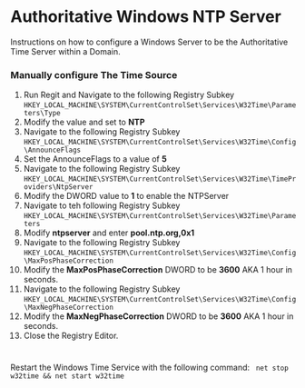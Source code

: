 # Authoritative Windows NTP Server


Instructions on how to configure a Windows Server to be the Authoritative Time Server within a Domain.



### Manually configure The Time Source
1. Run Regit and Navigate to the following Registry Subkey
 `HKEY_LOCAL_MACHINE\SYSTEM\CurrentControlSet\Services\W32Time\Parameters\Type`
2. Modify the value and set to **NTP**
3. Navigate to the following Registry Subkey
`HKEY_LOCAL_MACHINE\SYSTEM\CurrentControlSet\Services\W32Time\Config\AnnounceFlags`
4. Set the AnnounceFlags to a value of **5**
5. Navigate to the following Registry Subkey
`HKEY_LOCAL_MACHINE\SYSTEM\CurrentControlSet\Services\W32Time\TimeProviders\NtpServer`
6. Modify the DWORD value to **1** to enable the NTPServer
7. Navigate to teh following Registry Subkey
`HKEY_LOCAL_MACHINE\SYSTEM\CurrentControlSet\Services\W32Time\Parameters`
8. Modify **ntpserver** and enter **pool.ntp.org,0x1**
9. Navigate to the following Registry Subkey
`HKEY_LOCAL_MACHINE\SYSTEM\CurrentControlSet\Services\W32Time\Config\MaxPosPhaseCorrection`
10. Modify the **MaxPosPhaseCorrection** DWORD to be **3600** AKA 1 hour in seconds.
11. Navigate to the following Registry Subkey
`HKEY_LOCAL_MACHINE\SYSTEM\CurrentControlSet\Services\W32Time\Config\MaxNegPhaseCorrection`
12. Modify the **MaxNegPhaseCorrection** DWORD to be **3600** AKA 1 hour in seconds.
13. Close the Registry Editor.
#
Restart the Windows Time Service with the following command: ```
net stop w32time && net start w32time```
